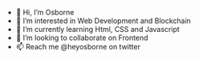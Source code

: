 - 👋 Hi, I’m Osborne
- 👀 I’m interested in Web Development and Blockchain
- 🌱 I’m currently learning Html, CSS and Javascript
- 💞️ I’m looking to collaborate on Frontend
- 📫 Reach me @heyosborne on twitter

<!---
osborne3412/osborne3412 is a ✨ special ✨ repository because its `README.md` (this file) appears on your GitHub profile.
You can click the Preview link to take a look at your changes.
--->
